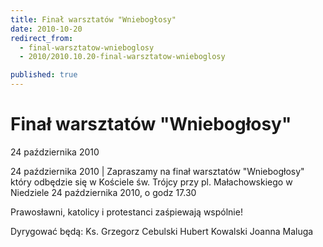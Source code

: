```yaml
---
title: Finał warsztatów "Wniebogłosy"
date: 2010-10-20
redirect_from: 
  - final-warsztatow-wnieboglosy
  - 2010/2010.10.20-final-warsztatow-wnieboglosy

published: true
---
```




# Finał warsztatów "Wniebogłosy"

<time>24 października 2010</time>

24 października 2010 | 
Zapraszamy na finał warsztatów "Wniebogłosy" który odbędzie się w Kościele św. Trójcy przy pl. Małachowskiego w Niedziele 24 października 2010, o godz 17.30

Prawosławni, katolicy i protestanci zaśpiewają wspólnie!

Dyrygować będą:
Ks. Grzegorz Cebulski
Hubert Kowalski
Joanna Maluga


<!--CONTENT FROM OLD SERVER (jos before 2013): 24 października 2010 | 
Zapraszamy na finał warsztatów "Wniebogłosy" który odbędzie się w Kościele św. Trójcy przy pl. Małachowskiego w Niedziele 24 października 2010, o godz 17.30

Prawosławni, katolicy i protestanci zaśpiewają wspólnie!

Dyrygować będą:
Ks. Grzegorz Cebulski
Hubert Kowalski
Joanna Maluga
                  
-->

<!--{{json:{"created_date":"2010-10-20 12:20:17","publish_down":"0000-00-00 00:00:00","id":"976"}}}-->